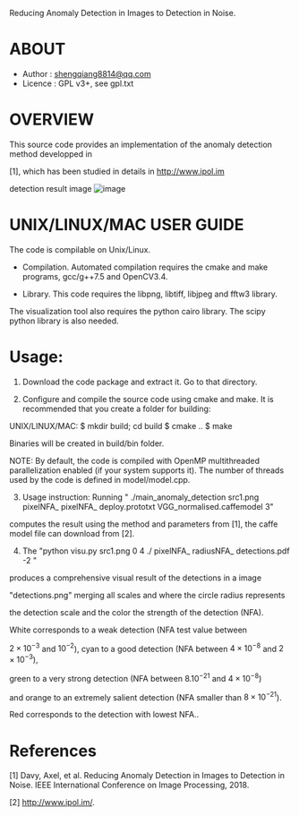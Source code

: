 Reducing Anomaly Detection in Images to Detection in Noise.

# ABOUT

* Author    : shengqiang8814@qq.com
* Licence   : GPL v3+, see gpl.txt

# OVERVIEW

This source code provides an implementation of the anomaly detection method developped in 


[1], which has been studied in details in http://www.ipol.im

detection result image
![image](https://github.com/NanKeRen2020/anomaly_detection/blob/main/detections.png)


# UNIX/LINUX/MAC USER GUIDE

The code is compilable on Unix/Linux. 

- Compilation. 
Automated compilation requires the cmake and make programs, gcc/g++7.5 and OpenCV3.4.

- Library. 
This code requires the libpng, libtiff, libjpeg and fftw3 library. 

The visualization tool also requires the python cairo library. The scipy python library is also needed.


Usage:
==========

1. Download the code package and extract it. Go to that directory. 

2. Configure and compile the source code using cmake and make. 
It is recommended that you create a folder for building:

UNIX/LINUX/MAC:
$ mkdir build; cd build
$ cmake ..
$ make

Binaries will be created in build/bin folder.

NOTE: By default, the code is compiled with OpenMP multithreaded
parallelization enabled (if your system supports it). 
The number of threads used by the code is defined in model/model.cpp.

3. Usage instruction:
Running " ./main_anomaly_detection src1.png pixelNFA_ pixelNFA_ deploy.prototxt VGG_normalised.caffemodel 3" 

computes the result using the method and parameters from [1], the caffe model file can download from [2].


4. The "python visu.py src1.png 0 4 ./ pixelNFA_ radiusNFA_ detections.pdf -2 " 

produces a comprehensive visual result of the detections in a image 

"detections.png" merging all scales and where the circle radius represents 

the detection scale and the color the strength of the detection (NFA). 

White corresponds to a weak detection (NFA test value between 

$2\times 10^{-3}$ and $10^{-2}$), cyan to a good detection (NFA between $4\times 10^{-8}$ and $2\times 10^{-3}$), 

green to a very strong detection (NFA between $8.10^{-21}$ and $4\times 10^{-8}$) 

and orange to an extremely salient detection (NFA smaller than $8\times 10^{-21}$). 

Red corresponds to the detection with lowest NFA..





References
==========

[1] Davy, Axel, et al. Reducing Anomaly Detection in Images to Detection in Noise. 
    IEEE International Conference on Image Processing, 2018.

[2] http://www.ipol.im/.
